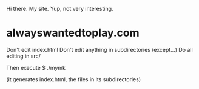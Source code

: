 Hi there.  My site.  Yup, not very interesting.
# alwayswantedtoplay.com

Don't edit index.html
Don't edit anything in subdirectories (except...)
Do all editing in src/

Then execute
$ ./mymk

(it generates index.html, the files in its subdirectories)
